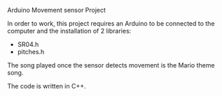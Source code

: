 Arduino Movement sensor Project

In order to work, this project requires an Arduino to be connected to the computer and the installation of 2 libraries:
 - SR04.h
 - pitches.h
 
 The song played once the sensor detects movement is the Mario theme song.
 
 The code is written in C++.
 
 
